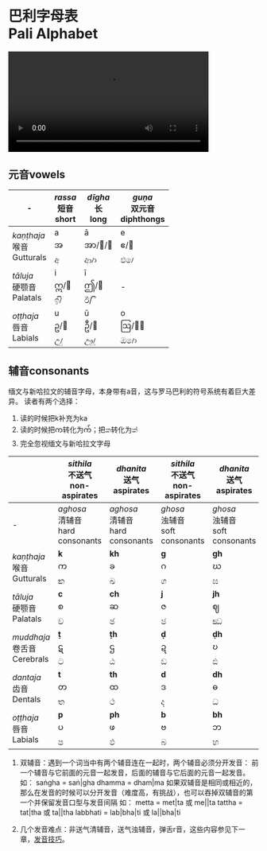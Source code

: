 # 巴利字母表<br>Pali Alphabet

<video controls="controls" style="width: 80%;">
  <source src="https://assets-hk.wikipali.org/video/发音技巧点拨.mp4" type="video/mp4" ></source>
  Video not playing? <a href="https://assets-hk.wikipali.org/video/发音技巧点拨.mp4">Download file</a> instead.
</video>

## 元音vowels
|-|*rassa*<br>短音<br>short|*dīgha*<br>长<br>long|*guṇa*<br>双元音<br>diphthongs|
|-|-|-|-|
|*kaṇṭhaja*<br>喉音<br>Gutturals|a<br>အ<br>අ|ā<br>အာ/ာ/ါ<br>ආ/ා|e<br>ဧ/ေ<br>එ/ෙ|
|*tāluja*<br>硬颚音<br>Palatals|i<br>ဣ/ိ<br>ඉ/ි|ī<br>ဤ/ီ<br>ඊ/ ී|-|
|*oṭṭhaja*<br>唇音<br>Labials|u<br>ဥ/ု<br>උ/ු|ū<br>ဦ/ူ<br>ඌ/ූ|o<br>ဩ/ော<br>ඔ/ො|

## 辅音consonants
缅文与新哈拉文的辅音字母，本身带有a音，这与罗马巴利的符号系统有着巨大差异。
读者有两个选择：
1. 读的时候把k补充为ka
2. 读的时候把က转化为က်；把ක转化为ක්
3. 完全忽视缅文与新哈拉文字母

||*sithila*<br>不送气<br>non-aspirates|*dhanita*<br>送气<br>aspirates|*sithila*<br>不送气<br>non-aspirates|*dhanita*<br>送气<br>aspirates|*vagganta*<br>鼻音<br>nasals||咝音<br>Sibilant|
|-|-|-|-|-|-|-|-|
|-|*aghosa*<br>清辅音<br>hard consonants|*aghosa*<br>清辅音<br>hard consonants|*ghosa*<br>浊辅音<br>soft consonants|*ghosa*<br>浊辅音<br>soft consonants|*ghosa*<br>浊辅音<br>soft consonants|*ghosa*<br>浊辅音<br>soft consonants|*aghosa*<br>清辅音<br>hard consonants|
|*kaṇṭhaja*<br>喉音<br>Gutturals|**k**<br>က<br>ක|**kh**<br>ခ<br>ඛ|**g**<br>ဂ<br>ග|**gh**<br>ဃ<br>ඝ|**ṅ**<br>င<br>ඞ|**h**<br>ဟ<br>හ||
|*tāluja*<br>硬颚音<br>Palatals|**c**<br>စ<br>ච|**ch**<br>ဆ<br>ඡ|**j**<br>ဇ<br>ජ|**jh**<br>ဈ<br>ඣ|**ñ**<br>ဉ<br>ඤ|**y**<br>ယ<br>ය||
|*muddhaja*<br>卷舌音<br>Cerebrals|**ṭ**<br>ဋ<br>ට|**ṭh**<br>ဌ<br>ඨ|**ḍ**<br>ဍ<br>ඩ|**ḍh**<br>ဎ<br>ඪ|**ṇ**<br>ဏ<br>ණ|**r/ḷ**<br>ရ/ဠ<br>ර/ළ||
|*dantaja*<br>齿音<br>Dentals|**t**<br>တ<br>ත|**th**<br>ထ<br>ථ|**d**<br>ဒ<br>ද|**dh**<br>ဓ<br>ධ|**n**<br>န<br>න|**l**<br>လ<br>ල|**s**<br>သ<br>ස|
|*oṭṭhaja*<br>唇音<br>Labials|**p**<br>ပ<br>ප|**ph**<br>ဖ<br>ඵ|**b**<br>ဗ<br>බ|**bh**<br>ဘ<br>භ|**m**<br>မ<br>ම|**v**<br>ဝ<br>ව||



1. 双辅音：遇到一个词当中有两个辅音连在一起时，两个辅音必须分开发音：
前一个辅音与它前面的元音一起发音，后面的辅音与它后面的元音一起发音。
如：
saṅgha = saṅ|gha
dhamma = dham|ma
如果双辅音是相同或相近的，那么在发音的时候可以分开发音（难度高，有挑战），也可以吞掉双辅音的第一个并保留发音口型与发音间隔
如：
metta = met|ta 或 me||ta
tattha = tat|tha 或 ta||tha
labbhati = lab|bha|ti 或 la||bha|ti

1. 几个发音难点：非送气清辅音，送气浊辅音，弹舌r音，这些内容参见下一章，[发音技巧](../pronounciation/rule.md)。
